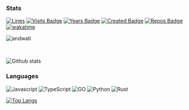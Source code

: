 ### Stats

[![Lines](https://tokei.rs/b1/github/andwati/andwati)](https://github.com/andwati/andwati)
[![Visits Badge](https://badges.pufler.dev/visits/andwati/andwati)](https://badges.pufler.dev)
[![Years Badge](https://badges.pufler.dev/years/andwati)](https://badges.pufler.dev)
[![Created Badge](https://badges.pufler.dev/created/andwati/andwati)](https://badges.pufler.dev)
[![Repos Badge](https://badges.pufler.dev/repos/andwati)](https://badges.pufler.dev)
[![wakatime](https://wakatime.com/badge/user/54c43dc6-77cf-4077-8356-ce4c25312870.svg)](https://wakatime.com/@54c43dc6-77cf-4077-8356-ce4c25312870)
<br>

<p><img align="center" src="https://github-readme-streak-stats.herokuapp.com/?user=andwati&theme=city-lights" alt="andwati" /></p>
<br>

![Github stats](https://github-readme-stats.vercel.app/api?username=andwati&count_private=true&show_icons=true&theme=city_lights&hide_border=True)
<br>

### Languages

![Javascript](https://img.shields.io/badge/JavaScript-323330?style=for-the-badge&logo=javascript&logoColor=F7DF1E)
![TypeScript](https://img.shields.io/badge/TypeScript-007ACC?style=for-the-badge&logo=typescript&logoColor=white)
![GO](https://img.shields.io/badge/Go-00ADD8?style=for-the-badge&logo=go&logoColor=white)
![Python](https://img.shields.io/badge/Python-3776AB?style=for-the-badge&logo=python&logoColor=white)
![Rust](https://img.shields.io/badge/Rust-black?style=for-the-badge&logo=rust&logoColor=#E57324)

[![Top Langs](https://github-readme-stats.vercel.app/api/top-langs/?username=andwati&langs_count=10&layout=compact&theme=city_lights&hide_border=True)](https://github.com/anuraghazra/github-readme-stats)

